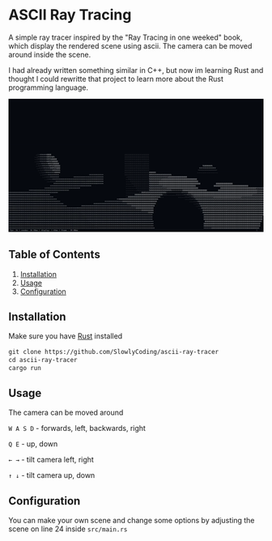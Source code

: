 # ASCII Ray Tracing 

A simple ray tracer inspired by the "Ray Tracing in one weeked" book, which display the rendered scene using ascii.
The camera can be moved around inside the scene.

I had already written something similar in C++, but now im learning Rust and thought I could rewritte that project to learn more about the Rust programming language.

<p align="center">
<img src="https://github.com/SlowlyCoding/ascii-ray-tracing-rust/blob/master/gifs/video.gif">

## Table of Contents

1. [Installation](#installation)
2. [Usage](#usage)
2. [Configuration](#configuration)

## Installation

Make sure you have [Rust](https://www.rust-lang.org/tools/install) installed

```shell
git clone https://github.com/SlowlyCoding/ascii-ray-tracer
cd ascii-ray-tracer
cargo run
```

## Usage

The camera can be moved around

`W A S D` - forwards, left, backwards, right

`Q E` - up, down

`← →` - tilt camera left, right

`↑ ↓` - tilt camera up, down

## Configuration

You can make your own scene and change some options by adjusting the scene on line 24 inside `src/main.rs`

